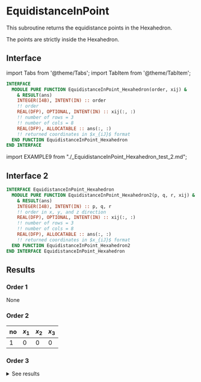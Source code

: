 # EquidistanceInPoint

This subroutine returns the equidistance points in the Hexahedron.

The points are strictly inside the Hexahedron.

<!-- ![](./figures/equidistanceInPoint.svg) -->

## Interface

import Tabs from '@theme/Tabs';
import TabItem from '@theme/TabItem';

<Tabs>
<TabItem value="interface" label="܀ Interface" default>

```fortran
INTERFACE
  MODULE PURE FUNCTION EquidistanceInPoint_Hexahedron(order, xij) &
    & RESULT(ans)
    INTEGER(I4B), INTENT(IN) :: order
    !! order
    REAL(DFP), OPTIONAL, INTENT(IN) :: xij(:, :)
    !! number of rows = 3
    !! number of cols = 8
    REAL(DFP), ALLOCATABLE :: ans(:, :)
    !! returned coordinates in $x_{iJ}$ format
  END FUNCTION EquidistanceInPoint_Hexahedron
END INTERFACE
```

</TabItem>

<TabItem value="example" label="️܀ See example">

import EXAMPLE9 from "./_EquidistanceInPoint_Hexahedron_test_2.md";

<EXAMPLE9 />

</TabItem>

<TabItem value="close" label="↢ ">

</TabItem>
</Tabs>

## Interface 2

```fortran
INTERFACE EquidistanceInPoint_Hexahedron
  MODULE PURE FUNCTION EquidistanceInPoint_Hexahedron2(p, q, r, xij) &
    & RESULT(ans)
    INTEGER(I4B), INTENT(IN) :: p, q, r
    !! order in x, y, and z direction
    REAL(DFP), OPTIONAL, INTENT(IN) :: xij(:, :)
    !! number of rows = 3
    !! number of cols = 8
    REAL(DFP), ALLOCATABLE :: ans(:, :)
    !! returned coordinates in $x_{iJ}$ format
  END FUNCTION EquidistanceInPoint_Hexahedron2
END INTERFACE EquidistanceInPoint_Hexahedron
```

## Results

### Order 1

None

### Order 2

| no | $x_1$ | $x_2$ | $x_3$ |
|  --- |  --- |  --- |  --- |
| 1 | 0 | 0 | 0 |

### Order 3

<details>
<summary>See results</summary>
<div>

| no | $x_1$ | $x_2$ | $x_3$ |
|  --- |  --- |  --- |  --- |
| 1 | -0.33333 | -0.33333 | -0.33333 |
| 2 | 0.33333 | -0.33333 | -0.33333 |
| 3 | 0.33333 | 0.33333 | -0.33333 |
| 4 | -0.33333 | 0.33333 | -0.33333 |
| 5 | -0.33333 | -0.33333 | 0.33333 |
| 6 | 0.33333 | -0.33333 | 0.33333 |
| 7 | 0.33333 | 0.33333 | 0.33333 |
| 8 | -0.33333 | 0.33333 | 0.33333 |

</div>
</details>
